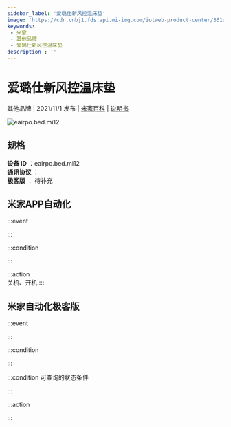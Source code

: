 ```yaml
---
sidebar_label: '爱璐仕新风控温床垫'
image: 'https://cdn.cnbj1.fds.api.mi-img.com/iotweb-product-center/361d0ed568a4537a3a72cc5951725b28_1634023450573.png?GalaxyAccessKeyId=AKVGLQWBOVIRQ3XLEW&Expires=9223372036854775807&Signature=TEIcMDj+jh0h5ADV3yHl/cCCKN0='
keywords: 
 - 米家
 - 其他品牌
 - 爱璐仕新风控温床垫
description : ''
---
```

# 爱璐仕新风控温床垫

其他品牌 | 2021/11/1 发布 | [米家百科](https://home.mi.com/webapp/content/baike/product/index.html?model=eairpo.bed.mi12) | [说明书](https://home.mi.com/views/introduction.html?model=eairpo.bed.mi12&region=cn)

![eairpo.bed.mi12](https://cdn.cnbj1.fds.api.mi-img.com/iotweb-product-center/361d0ed568a4537a3a72cc5951725b28_1634023450573.png?GalaxyAccessKeyId=AKVGLQWBOVIRQ3XLEW&Expires=9223372036854775807&Signature=TEIcMDj+jh0h5ADV3yHl/cCCKN0=)

## 规格  
> 
**设备 ID** ：eairpo.bed.mi12  
**通讯协议** ：  
**极客版**  ： 待补充 


## 米家APP自动化  

:::event  

:::

:::condition  

:::

:::action   
关机、开机
:::

## 米家自动化极客版  

:::event  

:::

:::condition  

:::

:::condition 可查询的状态条件  

:::

:::action  

:::

        
